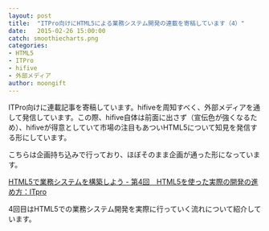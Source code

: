 ```yaml
---
layout: post
title:  "ITPro向けにHTML5による業務システム開発の連載を寄稿しています（4）"
date:   2015-02-26 15:00:00
catch: smoothiecharts.png
categories:
- HTML5
- ITPro
- hifive
- 外部メディア
author: moongift
---
```


ITPro向けに連載記事を寄稿しています。hifiveを周知すべく、外部メディアを通して発信しています。この際、hifive自体は前面に出さず（宣伝色が強くなるため）、hifiveが得意としていて市場の注目もあついHTML5について知見を発信する形にしています。

こちらは企画持ち込みで行っており、ほぼそのまま企画が通った形になっています。

[HTML5で業務システムを構築しよう - 第4回　HTML5を使った実際の開発の進め方：ITpro](http://itpro.nikkeibp.co.jp/atcl/column/14/121100125/021800005/?ST=oss)

4回目はHTML5での業務システム開発を実際に行っていく流れについて紹介しています。
